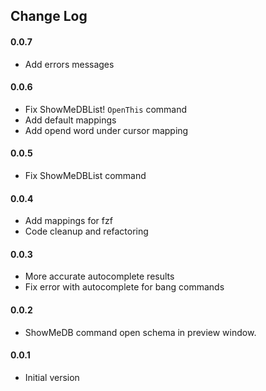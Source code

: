 ## Change Log

#### 0.0.7
- Add errors messages

#### 0.0.6
- Fix ShowMeDBList! `OpenThis` command
- Add default mappings
- Add opend word under cursor mapping

#### 0.0.5
- Fix ShowMeDBList command

#### 0.0.4
- Add mappings for fzf
- Code cleanup and refactoring

#### 0.0.3
- More accurate autocomplete results
- Fix error with autocomplete for bang commands

#### 0.0.2
- ShowMeDB command open schema in preview window.

#### 0.0.1
- Initial version
